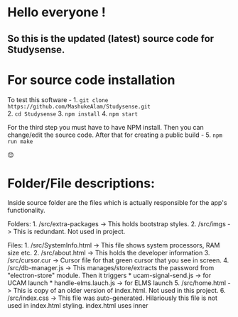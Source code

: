 # Hello everyone !

## So this is the updated (latest) source code for Studysense.


# For source code installation
To test this software -
	1. `git clone https://github.com/MashukeAlam/Studysense.git`\
	2. `cd Studysense`
	3. `npm install`
	4. `npm start`
	

For the third step you must have to have NPM install.
Then you can change/edit the source code. After that for creating a public build - 
	5. `npm run make`
	
:blush:
	

# Folder/File descriptions:
Inside source folder are the files which is actually responsible for the app's functionality.

Folders: 
	1. /src/extra-packages -> This holds bootstrap styles.
	2. /src/imgs -> This is redundant. Not used in project.
	
Files:
	1. /src/SystemInfo.html -> This file shows system processors, RAM size etc.
	2. /src/about.html -> This holds the developer information
	3. /src/cursor.cur -> Cursor file for that green cursor that you see in screen.
	4. /src/db-manager.js -> This manages/store/extracts the password from "electron-store" module. Then it triggers 
		* ucam-signal-send.js -> for UCAM launch
		* handle-elms.lauch.js -> for ELMS launch
	5. /src/home.html -> This is copy of an older version of index.html. Not used in this project.
	6. /src/index.css -> This file was auto-generated. Hilariously this file is not used in index.html styling. index.html uses inner <style> tags.
	7. /src/reload.svg -> this is material design icon for reload button.
	8. /src/renderer.js -> This file is mandatory for electron functionality. Electron holds its technical mumbo-jumbo inside this file temporarily in runtime.
	9. /src/script.js -> used for linking renderer.js
	10. /src/SubjectView.html -> Not used. This is later integrated inside index.html file.

# Some restrictions
Please don't publish your personally modified version of this app to public without my knowledge. :sunglasses: ** You can however use it in your own PC.

<b>And please never mess with these files below:</b>
	1. /src/about.html
	2. /src/renderer.js
	3. /package-jock.json
	


	
# ** Contacts
** My Email: mjim181145@bscse.uiu.ac.bd
** My FB: Mash Jim
** My Dept. & Roll: CSE - 011-181-145


:green_heart: :green_heart: :green_heart:
:purple_heart: :purple_heart: :purple_heart:
### Thanks
